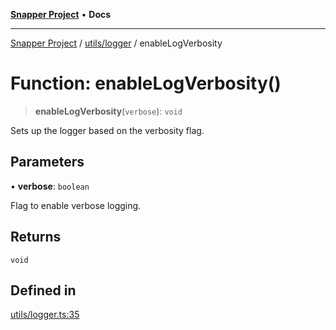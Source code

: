 [**Snapper Project**](../../../README.md) • **Docs**

***

[Snapper Project](../../../README.md) / [utils/logger](../README.md) / enableLogVerbosity

# Function: enableLogVerbosity()

> **enableLogVerbosity**(`verbose`): `void`

Sets up the logger based on the verbosity flag.

## Parameters

• **verbose**: `boolean`

Flag to enable verbose logging.

## Returns

`void`

## Defined in

[utils/logger.ts:35](https://github.com/asifqatar/Snapper/blob/60c9670805823655ee870667c80b7b41d9047cdd/utils/logger.ts#L35)
